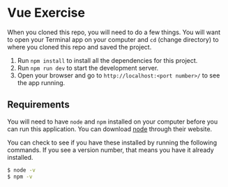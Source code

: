 # Vue Exercise

When you cloned this repo, you will need to do a few things. You will want to open your Terminal app on your computer and `cd` (change directory) to where you cloned this repo and saved the project.

1. Run `npm install` to install all the dependencies for this project.
2. Run `npm run dev` to start the development server.
3. Open your browser and go to `http://localhost:<port number>/` to see the app running.

## Requirements
You will need to have `node` and `npm` installed on your computer before you can run this application. You can download [node](https://nodejs.org/en/download/) through their website.

You can check to see if you have these installed by running the following commands. If you see a version number, that means you have it already installed.

```bash
$ node -v
$ npm -v
```